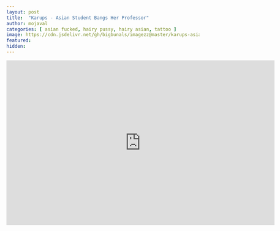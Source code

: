 ```yaml
---
layout: post
title:  "Karups - Asian Student Bangs Her Professor"
author: mojaval
categories: [ asian fucked, hairy pussy, hairy asian, tattoo ]
image: https://cdn.jsdelivr.net/gh/bigbunals/imagezz@master/karups-asian-student-bangs-her-professor___042c5a13a7e715c79bd6f884c64b9fdc921c1d63.mp4.jpg
featured: 
hidden: 
---
```


<iframe src="https://openload.co/embed/Ge3SllC-ePI/karups-asian-student-bangs-her-professor___042c5a13a7e715c79bd6f884c64b9fdc921c1d63.mp4" scrolling="no" frameborder="0" width="700" height="430" allowfullscreen="true" webkitallowfullscreen="true" mozallowfullscreen="true"></iframe>